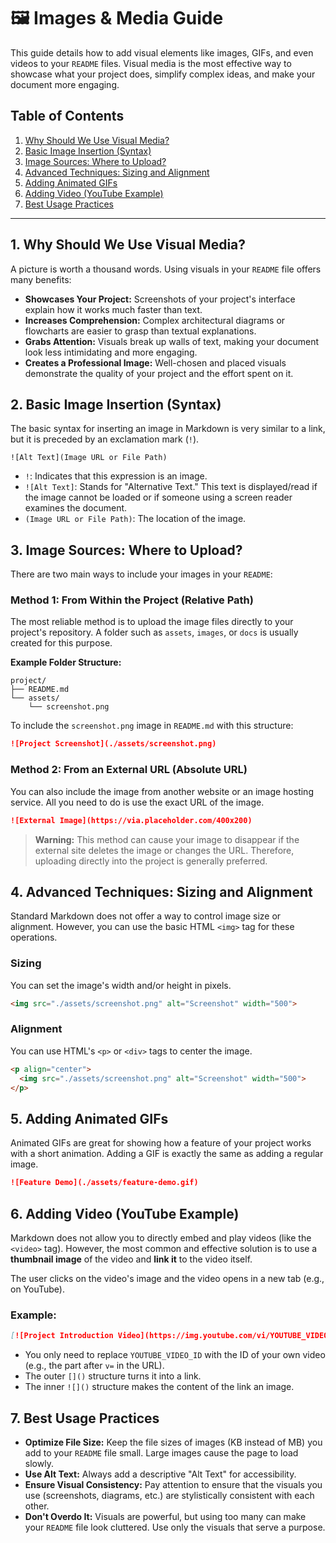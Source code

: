 # 🖼️ Images & Media Guide

This guide details how to add visual elements like images, GIFs, and even videos to your `README` files. Visual media is the most effective way to showcase what your project does, simplify complex ideas, and make your document more engaging.

## Table of Contents

1.  [Why Should We Use Visual Media?](#1-why-should-we-use-visual-media)
2.  [Basic Image Insertion (Syntax)](#2-basic-image-insertion-syntax)
3.  [Image Sources: Where to Upload?](#3-image-sources-where-to-upload)
4.  [Advanced Techniques: Sizing and Alignment](#4-advanced-techniques-sizing-and-alignment)
5.  [Adding Animated GIFs](#5-adding-animated-gifs)
6.  [Adding Video (YouTube Example)](#6-adding-video-youtube-example)
7.  [Best Usage Practices](#7-best-usage-practices)

-----

## 1\. Why Should We Use Visual Media?

A picture is worth a thousand words. Using visuals in your `README` file offers many benefits:

  - **Showcases Your Project:** Screenshots of your project's interface explain how it works much faster than text.
  - **Increases Comprehension:** Complex architectural diagrams or flowcharts are easier to grasp than textual explanations.
  - **Grabs Attention:** Visuals break up walls of text, making your document look less intimidating and more engaging.
  - **Creates a Professional Image:** Well-chosen and placed visuals demonstrate the quality of your project and the effort spent on it.

## 2\. Basic Image Insertion (Syntax)

The basic syntax for inserting an image in Markdown is very similar to a link, but it is preceded by an exclamation mark (`!`).

`![Alt Text](Image URL or File Path)`

  - `!`: Indicates that this expression is an image.
  - `![Alt Text]`: Stands for "Alternative Text." This text is displayed/read if the image cannot be loaded or if someone using a screen reader examines the document.
  - `(Image URL or File Path)`: The location of the image.

## 3\. Image Sources: Where to Upload?

There are two main ways to include your images in your `README`:

### Method 1: From Within the Project (Relative Path)

The most reliable method is to upload the image files directly to your project's repository. A folder such as `assets`, `images`, or `docs` is usually created for this purpose.

**Example Folder Structure:**

```
project/
├── README.md
└── assets/
    └── screenshot.png
```

To include the `screenshot.png` image in `README.md` with this structure:

```markdown
![Project Screenshot](./assets/screenshot.png)
```

### Method 2: From an External URL (Absolute URL)

You can also include the image from another website or an image hosting service. All you need to do is use the exact URL of the image.

```markdown
![External Image](https://via.placeholder.com/400x200)
```

> **Warning:** This method can cause your image to disappear if the external site deletes the image or changes the URL. Therefore, uploading directly into the project is generally preferred.

## 4\. Advanced Techniques: Sizing and Alignment

Standard Markdown does not offer a way to control image size or alignment. However, you can use the basic HTML `<img>` tag for these operations.

### Sizing

You can set the image's width and/or height in pixels.

```html
<img src="./assets/screenshot.png" alt="Screenshot" width="500">
```

### Alignment

You can use HTML's `<p>` or `<div>` tags to center the image.

```html
<p align="center">
  <img src="./assets/screenshot.png" alt="Screenshot" width="500">
</p>
```

## 5\. Adding Animated GIFs

Animated GIFs are great for showing how a feature of your project works with a short animation. Adding a GIF is exactly the same as adding a regular image.

```markdown
![Feature Demo](./assets/feature-demo.gif)
```

## 6\. Adding Video (YouTube Example)

Markdown does not allow you to directly embed and play videos (like the `<video>` tag). However, the most common and effective solution is to use a **thumbnail image** of the video and **link it** to the video itself.

The user clicks on the video's image and the video opens in a new tab (e.g., on YouTube).

### Example:

```markdown
[![Project Introduction Video](https://img.youtube.com/vi/YOUTUBE_VIDEO_ID/0.jpg)](https://www.youtube.com/watch?v=YOUTUBE_VIDEO_ID)
```

  - You only need to replace `YOUTUBE_VIDEO_ID` with the ID of your own video (e.g., the part after `v=` in the URL).
  - The outer `[]()` structure turns it into a link.
  - The inner `![]()` structure makes the content of the link an image.

## 7\. Best Usage Practices

  - **Optimize File Size:** Keep the file sizes of images (KB instead of MB) you add to your `README` file small. Large images cause the page to load slowly.
  - **Use Alt Text:** Always add a descriptive "Alt Text" for accessibility.
  - **Ensure Visual Consistency:** Pay attention to ensure that the visuals you use (screenshots, diagrams, etc.) are stylistically consistent with each other.
  - **Don't Overdo It:** Visuals are powerful, but using too many can make your `README` file look cluttered. Use only the visuals that serve a purpose.